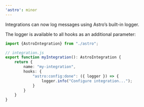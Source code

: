 ```yaml
---
'astro': minor
---
```


Integrations can now log messages using Astro’s built-in logger.

The logger is available to all hooks as an additional parameter:

```ts
import {AstroIntegration} from "./astro";

// integration.js
export function myIntegration(): AstroIntegration {
    return {
        name: "my-integration",
        hooks: {
            "astro:config:done": ({ logger }) => {
                logger.info("Configure integration...");
            }
        }
    }
}
```
